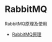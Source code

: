 # RabbitMQ
RabbitMQ原理及使用

- [RabbitMQ原理](https://github.com/Xun-Zhou/RabbitMQ/tree/master/introduce)


